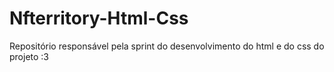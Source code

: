 # Nfterritory-Html-Css
Repositório responsável pela sprint do desenvolvimento do html e do css do projeto :3 

